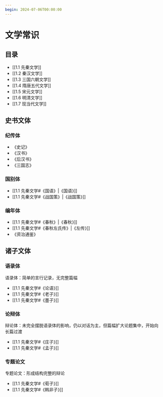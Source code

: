 ```yaml
---
begin: 2024-07-06T00:00:00
---
```


# 文学常识
## 目录
- [[1.1 先秦文学]]
- [[1.2 秦汉文学]]
- [[1.3 三国六朝文学]]
- [[1.4 隋唐五代文学]]
- [[1.5 宋元文学]]
- [[1.6 明清文学]]
- [[1.7 现当代文学]]

## 史书文体
### 纪传体
- 《史记》
- 《汉书》
- 《后汉书》
- 《三国志》

### 国别体
- [[1.1 先秦文学#《国语》|《国语》]]
- [[1.1 先秦文学#《战国策》|《战国策》]]

### 编年体
- [[1.1 先秦文学#《春秋》|《春秋》]]
- [[1.1 先秦文学#《春秋左氏传》|《左传》]]
- 《资治通鉴》

## 诸子文体
### 语录体

语录体：简单的言行记录，无完整篇幅
- [[1.1 先秦文学#《论语》]]
- [[1.1 先秦文学#《老子》]]
- [[1.1 先秦文学#《墨子》]]

### 论辩体

辩论体：未完全摆脱语录体的影响，仍以对话为主，但篇幅扩大论题集中，开始向长篇过渡
- [[1.1 先秦文学#《庄子》]]
- [[1.1 先秦文学#《孟子》]]

### 专题论文

专题论文：形成结构完整的辩论

- [[1.1 先秦文学#《荀子》]]
- [[1.1 先秦文学#《韩非子》]]

